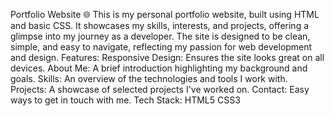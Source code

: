 Portfolio Website 🌐
This is my personal portfolio website, built using HTML and basic CSS. It showcases my skills, interests, and projects, offering a glimpse into my journey as a developer. The site is designed to be clean, simple, and easy to navigate, reflecting my passion for web development and design.
Features:
Responsive Design: Ensures the site looks great on all devices.
About Me: A brief introduction highlighting my background and goals.
Skills: An overview of the technologies and tools I work with.
Projects: A showcase of selected projects I've worked on.
Contact: Easy ways to get in touch with me.
Tech Stack:
HTML5
CSS3
